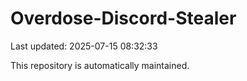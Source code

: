# Overdose-Discord-Stealer

Last updated: 2025-07-15 08:32:33

This repository is automatically maintained.
